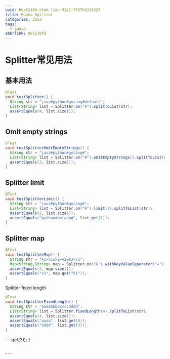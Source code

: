 ```yaml
---
uuid: bbaf2106-c0ab-11ec-92a1-7557b2313227
title: Guava Splitter
categories: Java
tags:
  - guava
abbrlink: 865138fd
---
```


# Splitter常见用法

## 基本用法

~~~java
@Test
void testSplitter() {
  String str = "java#python#golang#default";
  List<String> list = Splitter.on("#").splitToList(str);
  assertEquals(4, list.size());
}
~~~

## Omit empty strings

~~~java
@Test
void testSplitterOmitEmptyStrings() {
  String str = "java#python#golang#";
  List<String> list = Splitter.on("#").omitEmptyStrings().splitToList(str);
  assertEquals(3, list.size());
}
~~~

## Splitter limit

~~~java
@Test
void testSplitterLimit() {
  String str = "java#python#golang#";
  List<String> list = Splitter.on("#").limit(2).splitToList(str);
  assertEquals(2, list.size());
  assertEquals("python#golang#", list.get(1));
}
~~~

## Splitter map

~~~java
@Test
void testSplitterMap() {
  String str = "k1=v1&k2=v2&k3=v3";
  Map<String,String> map = Splitter.on("&").withKeyValueSeparator("=").split(str);
  assertEquals(3, map.size());
  assertEquals("v1", map.get("k1"));
}
~~~

Splitter fixed length

~~~java
@Test
void testSplitterFixedLength() {
  String str = "aaaabbbbccccdddd";
  List<String> list = Splitter.fixedLength(4).splitToList(str);
  assertEquals(4, list.size());
  assertEquals("aaaa", list.get(0));
  assertEquals("dddd", list.get(3));
}
~~~

---get(3));
}
~~~

---